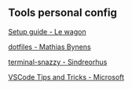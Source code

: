 ## Tools personal config

[Setup guide - Le wagon](https://github.com/lewagon/setup/blob/master/OSX.md)

[dotfiles - Mathias Bynens](https://github.com/mathiasbynens/dotfiles)

[terminal-snazzy - Sindreorhus](https://github.com/sindresorhus/terminal-snazzy)

[VSCode Tips and Tricks - Microsoft](https://github.com/Microsoft/vscode-tips-and-tricks)
